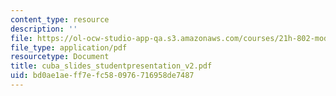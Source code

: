 ```yaml
---
content_type: resource
description: ''
file: https://ol-ocw-studio-app-qa.s3.amazonaws.com/courses/21h-802-modern-latin-america-1808-present-revolution-dictatorship-democracy-spring-2005/bd0ae1aeff7efc580976716958de7487_cuba_slides_studentpresentation_v2.pdf
file_type: application/pdf
resourcetype: Document
title: cuba_slides_studentpresentation_v2.pdf
uid: bd0ae1ae-ff7e-fc58-0976-716958de7487
---
```

